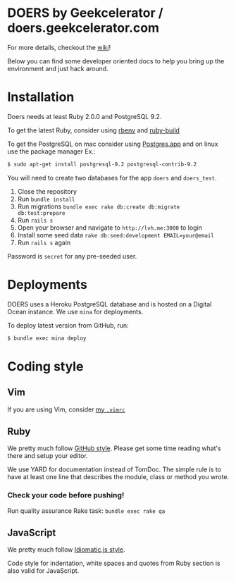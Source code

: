 DOERS by Geekcelerator / doers.geekcelerator.com
================================================

For more details, checkout the [wiki](https://github.com/stas/doers/wiki)!

Below you can find some developer oriented docs to help you bring up the
environment and just hack around.

# Installation

Doers needs at least Ruby 2.0.0 and PostgreSQL 9.2.

To get the latest Ruby, consider using
[rbenv](http://rbenv.org) and
[ruby-build](https://github.com/sstephenson/ruby-build)

To get the PostgreSQL on mac consider using
[Postgres.app](http://postgresapp.com/) and on linux use the package manager
Ex.:

```bash
$ sudo apt-get install postgresql-9.2 postgresql-contrib-9.2
```

You will need to create two databases for the app `doers` and `doers_test`.

1. Close the repository
2. Run `bundle install`
3. Run migrations `bundle exec rake db:create db:migrate db:test:prepare`
4. Run `rails s`
5. Open your browser and navigate to `http://lvh.me:3000` to login
6. Install some seed data `rake db:seed:development EMAIL=your@email`
7. Run `rails s` again

Password is `secret` for any pre-seeded user.

# Deployments

DOERS uses a Heroku PostgreSQL database and is hosted on a Digital Ocean
instance. We use `mina` for deployments.

To deploy latest version from GitHub, run:

```bash
$ bundle exec mina deploy
```

# Coding style

## Vim

If you are using Vim, consider [my `.vimrc`](https://github.com/stas/dotfiles/blob/master/vimrc)

## Ruby

We pretty much follow [GitHub style](https://github.com/styleguide/ruby).
Please get some time reading what's there and setup your editor.

We use YARD for documentation instead of TomDoc. The simple rule is to have
at least one line that describes the module, class or method you wrote.

### Check your code before pushing!

Run quality assurance Rake task: `bundle exec rake qa`

## JavaScript

We pretty much follow [Idiomatic.js style](https://github.com/rwldrn/idiomatic.js).

Code style for indentation, white spaces and quotes from Ruby section is also
valid for JavaScript.
